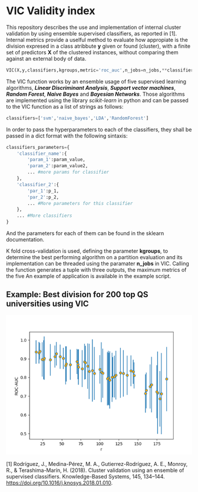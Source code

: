 # VIC Validity index 
This repository describes the use and implementation of internal cluster validation by using ensemble supervised classifiers, as reported in [1]. Internal metrics provide a uselful method to evaluate how appropiate is the
division expresed in a class atribbute **y** given or found (cluster), with a finite set of predictors **X** of the clustered instances, without comparing them against an external body of data.

```python
VIC(X,y,classifiers,kgroups,metric='roc_auc',n_jobs=n_jobs,**classifiers_parameters)
```

The VIC function works by an ensemble usage of five supervised learning algorithms, ***Linear Discriminant Analysis***, ***Support vector machines***, ***Random Forest***, ***Naive Bayes*** and ***Bayesian Networks***. Those algorithms are implemented using the library *scikit-learn* in python and can be passed to the VIC function as a list of strings as follows:
```python
classifiers=['svm','naive_bayes','LDA','RandomForest']
```
In order to pass the hyperparameters to each of the classifiers, they shall be passed in a dict format with the following sintaxis:

```python
classifiers_parameters={
    'classifier_name':{
        'param_1':param_value,
        'param_2':param_value2,
        ... #more params for classifier
    },
    'classifier_2':{
        'par_1':p_1,
        'par_2':p_2,
        ... #More parameters for this classifier
    },
    ... #More classifiers
}
```
And the parameters for each of them can be found in the sklearn documentation.

K fold cross-validation is used, defining the parameter **kgroups**, to determine the best performing algorithm on a partition evaluation and its implementation can be threaded using the paramater **n_jobs** in VIC.
Calling the function generates a tuple with three outputs, the maximum metrics of the five
An example of application is available in the example script.

## Example: Best division for 200 top QS universities using VIC


![ROC-AUC for example](images/VIC_results.png)

[1] Rodríguez, J., Medina-Pérez, M. A., Gutierrez-Rodríguez, A. E., Monroy, R., & Terashima-Marín, H. (2018). Cluster validation using an ensemble of supervised classifiers. Knowledge-Based Systems, 145, 134–144. https://doi.org/10.1016/j.knosys.2018.01.010.